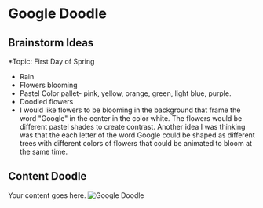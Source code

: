 # Google Doodle

## Brainstorm Ideas

*Topic: First Day of Spring 
* Rain  
* Flowers blooming
* Pastel Color pallet- pink, yellow, orange, green, light blue, purple.
* Doodled flowers
* I would like flowers to be blooming in the background that frame the word "Google" in the center in the color white. The flowers would be different pastel shades to create contrast. Another idea I was thinking was that the each letter of the word Google could be shaped as different trees with different colors of flowers that could be animated to bloom at the same time. 


## Content Doodle

Your content goes here. 
![Google Doodle](https://www.google.com/logos/2012/d4g_poland12-hp.jpg)